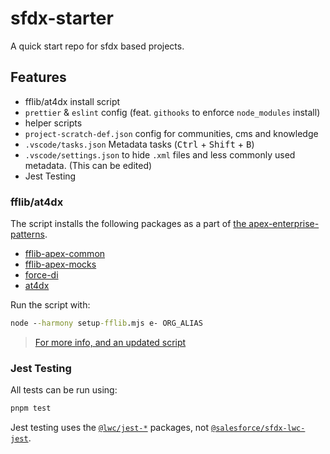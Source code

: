 # sfdx-starter

A quick start repo for sfdx based projects.

## Features

- fflib/at4dx install script
- `prettier` & `eslint` config (feat. `githooks` to enforce `node_modules` install)
- helper scripts
- `project-scratch-def.json` config for communities, cms and knowledge
- `.vscode/tasks.json` Metadata tasks (<kbd>Ctrl</kbd> + <kbd>Shift</kbd> + <kbd>B</kbd>)
- `.vscode/settings.json` to hide `.xml` files and less commonly used metadata. (This can be edited)
- Jest Testing

### fflib/at4dx

The script installs the following packages as a part of [the apex-enterprise-patterns](https://github.com/apex-enterprise-patterns).

- [fflib-apex-common](https://github.com/apex-enterprise-patterns/fflib-apex-common)
- [fflib-apex-mocks](https://github.com/apex-enterprise-patterns/fflib-apex-mocks)
- [force-di](https://github.com/apex-enterprise-patterns/force-di)
- [at4dx](https://github.com/apex-enterprise-patterns/at4dx)

Run the script with:

```cmd
node --harmony setup-fflib.mjs e- ORG_ALIAS
```

> [For more info, and an updated script](https://gist.github.com/lukethacoder/dd2af8ef3cc344b6dc15a9cd6a5569f2)

### Jest Testing

All tests can be run using:

```cmd
pnpm test
```

Jest testing uses the [`@lwc/jest-*`](https://github.com/salesforce/lwc-test) packages, not [`@salesforce/sfdx-lwc-jest`](https://github.com/salesforce/sfdx-lwc-jest).
